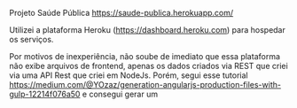 Projeto Saúde Pública
https://saude-publica.herokuapp.com/

Utilizei a plataforma Heroku (https://dashboard.heroku.com) para hospedar os serviços.

Por motivos de inexperiência, não soube de imediato que essa plataforma não exibe arquivos de frontend, apenas os dados criados via REST que criei via uma API Rest que criei em NodeJs. Porém, segui esse tutorial https://medium.com/@YOzaz/generation-angularjs-production-files-with-gulp-12214f076a50 e consegui gerar um <script> concatenando todos os meus arquivos em apenas um e servindo ele estaticamente no nodeJs.

Peço que note os dados da lista que foram cadastrados intencionalmente, os demais foram apenas para teste. É que não estou conseguindo limpar o database no Mongobd (aws em que hospedei os dados da API: https://mlab.com).

Exemplo:

O ultimo dado representa o sintoma. Esse cadastro seria aquele que solicitam ao chegarmos em um hospital (público).

Projeto completo:
FrontEnd https://github.com/hiiaagooo/saude-publica-front
BackEnd https://github.com/hiiaagooo/saudePublica

** devido a unificação dos arquivos para que se fosse possível utilizar o Heroku, o backend não pode ser chamado via npm! Apenas fazendo o push no github e executando o deploy no Heroku. ** Heroku pode desativar por ausência de deploys.

Para utilizar o front é só baixar os arquivos ou fazer clone, npm install > npm run serve.

Servidor/API: NodeJs(Heroku) Banco de Dados: MongoDb (mlab aws)
